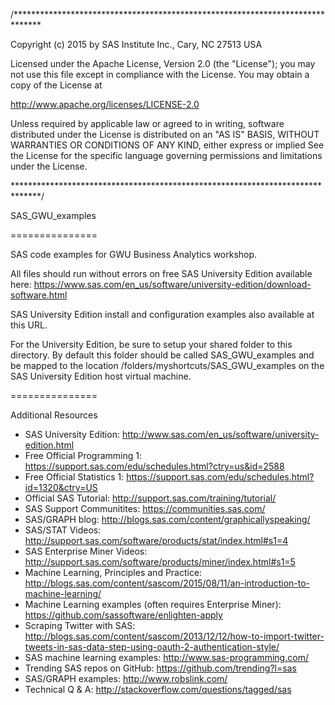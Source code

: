 /******************************************************************************

Copyright (c) 2015 by SAS Institute Inc., Cary, NC 27513 USA

Licensed under the Apache License, Version 2.0 (the "License");
you may not use this file except in compliance with the License.
You may obtain a copy of the License at

   http://www.apache.org/licenses/LICENSE-2.0

Unless required by applicable law or agreed to in writing, software
distributed under the License is distributed on an "AS IS" BASIS,
WITHOUT WARRANTIES OR CONDITIONS OF ANY KIND, either express or implied
See the License for the specific language governing permissions and 
limitations under the License.

******************************************************************************/

SAS_GWU_examples

===============

SAS code examples for GWU Business Analytics workshop.

All files should run without errors on free SAS University Edition available
here:
https://www.sas.com/en_us/software/university-edition/download-software.html

SAS University Edition install and configuration examples also available at
this URL.

For the University Edition, be sure to setup your shared folder to this
directory. By default this folder should be called SAS_GWU_examples and be
mapped to the location /folders/myshortcuts/SAS_GWU_examples on the SAS
University Edition host virtual machine.

===============

Additional Resources

* SAS University Edition: http://www.sas.com/en_us/software/university-edition.html
* Free Official Programming 1: https://support.sas.com/edu/schedules.html?ctry=us&id=2588
* Free Official Statistics 1: https://support.sas.com/edu/schedules.html?id=1320&ctry=US
* Official SAS Tutorial: http://support.sas.com/training/tutorial/
* SAS Support Communitites: https://communities.sas.com/
* SAS/GRAPH blog: http://blogs.sas.com/content/graphicallyspeaking/
* SAS/STAT Videos: http://support.sas.com/software/products/stat/index.html#s1=4
* SAS Enterprise Miner Videos: http://support.sas.com/software/products/miner/index.html#s1=5
* Machine Learning, Principles and Practice: http://blogs.sas.com/content/sascom/2015/08/11/an-introduction-to-machine-learning/
* Machine Learning examples (often requires Enterprise Miner): https://github.com/sassoftware/enlighten-apply
* Scraping Twitter with SAS: http://blogs.sas.com/content/sascom/2013/12/12/how-to-import-twitter-tweets-in-sas-data-step-using-oauth-2-authentication-style/
* SAS machine learning examples: http://www.sas-programming.com/
* Trending SAS repos on GitHub: https://github.com/trending?l=sas
* SAS/GRAPH examples: http://www.robslink.com/
* Technical Q & A: http://stackoverflow.com/questions/tagged/sas